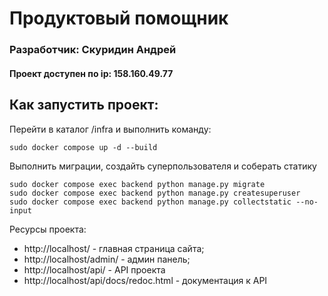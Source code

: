 # Продуктовый помощник
### Разработчик: Скуридин Андрей
#### Проект доступен по ip: 158.160.49.77

## Как запустить проект:
Перейти в каталог /infra и выполнить команду:

```sudo docker compose up -d --build```

Выполнить миграции, создайть суперпользователя и соберать статику

```
sudo docker compose exec backend python manage.py migrate
sudo docker compose exec backend python manage.py createsuperuser
sudo docker compose exec backend python manage.py collectstatic --no-input
```

Ресурсы проекта:
* http://localhost/ - главная страница сайта;
* http://localhost/admin/ - админ панель;
* http://localhost/api/ - API проекта
* http://localhost/api/docs/redoc.html - документация к API
